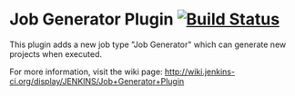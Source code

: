 Job Generator Plugin [![Build Status](https://buildhive.cloudbees.com/job/jenkinsci/job/jobgenerator-plugin/badge/icon)](https://buildhive.cloudbees.com/job/jenkinsci/job/jobgenerator-plugin/)
====================

This plugin adds a new job type "Job Generator" which can generate new projects when executed.

For more information, visit the wiki page:
<http://wiki.jenkins-ci.org/display/JENKINS/Job+Generator+Plugin>
